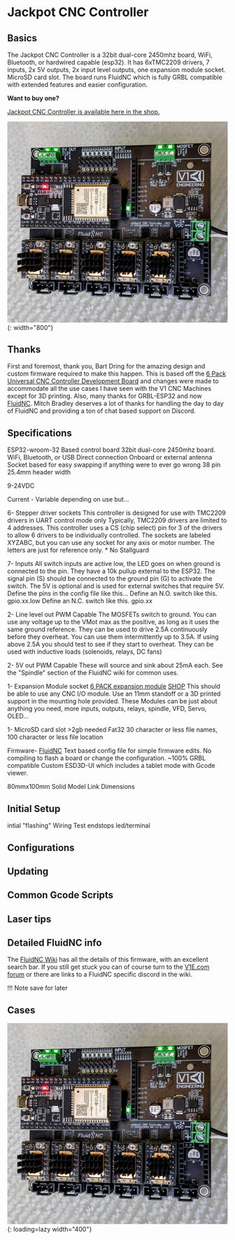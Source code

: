 # Jackpot CNC Controller

## Basics

The Jackpot CNC Controller is a 32bit dual-core 2450mhz board, WiFi, Bluetooth, or hardwired capable (esp32). It has 6xTMC2209 drivers, 7 inputs, 2x 5V outputs, 2x input level outputs, one expansion module socket.
MicroSD card slot. The board runs FluidNC which is fully GRBL compatible with extended features and easier configuration.

**Want to buy one?**

[Jackpot CNC Controller is available here in the shop.](https://www.v1e.com/products/jackpot-cnc-controller)

![!Jackpot CNC controller](../img/jackpot/jp7.jpg){: width="800"}

## Thanks

First and foremost, thank you, Bart Dring for the amazing design and custom firmware required to make this happen. This is based off the [6 Pack Universal CNC Controller Development Board](https://www.tindie.com/products/33366583/6-pack-universal-cnc-controller/) and changes were made to accommodate all the use cases I have seen with the V1 CNC Machines except for 3D printing. Also, many thanks for GRBL-ESP32 and now [FluidNC](https://github.com/bdring/FluidNC).
Mitch Bradley deserves a lot of thanks for handling the day to day of FluidNC and providing a ton of chat based support on Discord.

## Specifications

ESP32-wroom-32 Based control board
    32bit dual-core 2450mhz board.
    WiFi, Bluetooth, or USB Direct connection
    Onboard or external antenna
    Socket based for easy swapping if anything were to ever go wrong
    38 pin
    25.4mm header width
    
9-24VDC

Current - Variable depending on use but...

6- Stepper driver sockets
    This controller is designed for use with TMC2209 drivers in UART control mode only
    Typically, TMC2209 drivers are limited to 4 addresses. This controller uses a CS (chip select) pin for 3 of the drivers to allow 6 drivers to be individually controlled.
    The sockets are labeled XYZABC, but you can use any socket for any axis or motor number. The letters are just for reference only.
    * No Stallguard

7- Inputs
    All switch inputs are active low, the LED goes on when ground is connected to the pin.
    They have a 10k pullup external to the ESP32. The signal pin (S) should be connected to the ground pin (G) to activate the switch. 
    The 5V is optional and is used for external switches that require 5V. 
    Define the pins in the config file like this...
    Define an N.O. switch like this. gpio.xx.low
    Define an N.C. switch like this. gpio.xx

2- Line level out
    PWM Capable
    The MOSFETs switch to ground. You can use any voltage up to the VMot max as the positive, as long as it uses the same ground reference.
    They can be used to drive 2.5A continuously before they overheat. You can use them intermittently up to 3.5A. If using above 2.5A you should test to see if they start to overheat.
    They can be used with inductive loads (solenoids, relays, DC fans)

2- 5V out
    PWM Capable
    These will source and sink about 25mA each.
    See the "Spindle" section of the FluidNC wiki for common uses.

1- Expansion Module socket
    [6 PACK expansion module](https://oshwlab.com/bdring?tab=project&page=1)
    [SHOP](https://www.tindie.com/stores/33366583/)
    This should be able to use any CNC I/O module. Use an 11mm standoff or a 3D printed support in the mounting hole provided.
    These Modules can be just about anything you need, more inputs, outputs, relays, spindle, VFD, Servo, OLED...

1- MicroSD card slot
    >2gb needed
    Fat32
    30 character or less file names, 100 character or less file location

Firmware- [FluidNC](https://github.com/bdring/FluidNC)
    Text based config file for simple firmware edits.
    No compiling to flash a board or change the configuration.
    ~100% GRBL compatible
    Custom ESD3D-UI which includes a tablet mode with Gcode viewer.
    

80mmx100mm Solid Model Link Dimensions




## Initial Setup
intial "flashing"
Wiring
Test endstops led/terminal

## Configurations

## Updating

## Common Gcode Scripts

## Laser tips

## Detailed FluidNC info

The [FluidNC Wiki](http://wiki.fluidnc.com/) has all the details of this firmware, with an excellent search bar. If you still get stuck you can of course turn to the [V1E.com forum](https://forum.v1e.com/) or there are links to a FluidNC specific discord in the wiki.

!!! Note
    save for later 

## Cases

![!Jackpot CNC controller](../img/jackpot/jp7.jpg){: loading=lazy width="400"}
